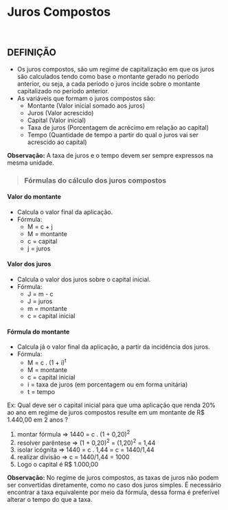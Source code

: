 # Juros Compostos

<br>

## DEFINIÇÃO
* Os juros compostos, são um regime de capitalização em que os juros são calculados tendo como base o montante gerado no período anterior, ou seja, a cada período o juros incide sobre o montante capitalizado no período anterior.
* As variáveis que formam o juros compostos são:
  - Montante (Valor inicial somado aos juros)
  - Juros (Valor acrescido)
  - Capital (Valor inicial)
  - Taxa de juros (Porcentagem de acrécimo em relação ao capital)
  - Tempo (Quantidade de tempo a partir do qual o juros vai ser acrescido ao capital)

**Observação:** A taxa de juros e o tempo devem ser sempre expressos na mesma unidade.

> ### Fórmulas do cálculo dos juros compostos

#### Valor do montante
* Calcula o valor final da aplicação.
* Fórmula:
  - M = c + j
  - M = montante
  - c = capital
  - j = juros

#### Valor dos juros
* Calcula o valor dos juros sobre o capital inicial. 
* Fórmula:
  - J = m - c
  - J = juros
  - m = montante
  - c = capital inicial
  
#### Fórmula do montante
* Calcula já o valor final da aplicação, a partir da incidência dos juros.
* Fórmula:
  - M = c . (1 + i)<sup>t</sup>
  - M = montante
  - c = capital inicial
  - i = taxa de juros (em porcentagem ou em forma unitária)
  - t = tempo

Ex: Qual deve ser o capital inicial para que uma aplicação que renda 20% ao ano em regime de juros compostos resulte em um montante de R$ 1.440,00 em 2 anos ?

1. montar fórmula => 1440 = c . (1 + 0,20)<sup>2</sup>
2. resolver parêntese => (1 + 0,20)<sup>2</sup> = (1,20)<sup>2</sup> = 1,44
3. isolar icógnita => 1440 = c . 1,44 = c = 1440/1,44
4. realizar divisão => c = 1440/1,44 = 1000
5. Logo o capital é R$ 1.000,00

**Observação:** No regime de juros compostos, as taxas de juros não podem ser convertidas diretamente, como no caso dos juros simples. É necessário encontrar a taxa equivalente por meio da fórmula, dessa forma é preferível alterar o tempo do que a taxa.
